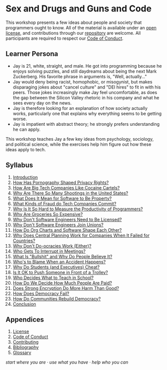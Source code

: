 # Sex and Drugs and Guns and Code

This workshop presents a few ideas about people and society that programmers ought to know.
All of the material is available under an [open license](./LICENSE.md),
and contributions through our [repository][repo] are welcome.
All participants are required to respect our [Code of Conduct](./CODE_OF_CONDUCT.md).

## Learner Persona

-   Jay is 21, white, straight, and male.
    He got into programming because he enjoys solving puzzles,
    and still daydreams about being the next Mark Zuckerberg.
    His favorite phrase in arguments is, "Well, actually…"
-   Jay would deny being racist, homophobic, or misogynist,
    but makes disparaging jokes about "cancel culture" and "DEI hires" to fit in with his peers.
    Those jokes increasingly make Jay feel uncomfortable,
    as does the gap between the Silicon Valley rhetoric in his company
    and what he sees every day on the news.
-   Jay is therefore looking for an explanation of how society actually works,
    particularly one that explains why everything seems to be getting worse.
-   Jay is impatient with abstract theory;
    he strongly prefers understanding he can apply.

This workshop teaches Jay a few key ideas from psychology, sociology, and political science,
while the exercises help him figure out how these ideas apply to tech.

## Syllabus

<div id="syllabus" markdown="1">

1.  [Introduction](./intro/)
1.  [How Has Pornography Shaped Privacy Rights?](./sex/)
1.  [How Are Big Tech Companies Like Cocaine Cartels?](./drugs/)
1.  [Why Are There So Many Shootings in the United States?](./guns/)
1.  [What Does It Mean for Software to Be Property?](./code/)
1.  [What Kinds of Fraud do Tech Companies Commit?](./fraud/)
1.  [Why Is It So Hard to Measure the Productivity of Programmers?](./measure/)
1.  [Why Are Groceries So Expensive?](./capture/)
1.  [Why Don't Software Engineers Need to Be Licensed?](./licensure/)
1.  [Why Don't Software Engineers Join Unions?](./union/)
1.  [How Do Org Charts and Software Shape Each Other?](./conway/)
1.  [Why Does Central Planning Work for Companies When It Failed for Countries?](./central/)
1.  [Why Don't Do-ocracies Work (Either)?](./governance/)
1.  [Who Gets To Interrupt in Meetings?](./interrupt/)
1.  [What Is "Bullshit" and Why Do People Believe It?](./bullshit/)
1.  [Who's to Blame When an Accident Happens?](./accidents/)
1.  [Why Do Students (and Executives) Cheat?](./cheating/)
1.  [Is It OK to Push Someone in Front of a Trolley?](./trolley/)
1.  [Who Decides What to Teach in School?](./curriculum/)
1.  [How Do We Decide How Much People Are Paid?](./earnings/)
1.  [Does Strong Encryption Do More Harm Than Good?](./encryption/)
1.  [How Does Democracy Fail?](./failure/)
1.  [How Do Communities Rebuild Democracy?](./rebuild/)
1.  [Conclusion](./finale/)

</div>

##  Appendices

<div id="appendices" markdown="1">

1.  [License](./LICENSE.md)
1.  [Code of Conduct](./CODE_OF_CONDUCT.md)
1.  [Contributing](./CONTRIBUTING.md)
1.  [Bibliography](./bibliography/)
1.  [Glossary](./glossary/)

</div>

<p class="center">
  <em>
    start where you are
    &middot;
    use what you have
    &middot;
    help who you can
  </em>
</p>

[email]: mailto:gvwilson@third-bit.com
[repo]: https://github.com/gvwilson/sdgc
